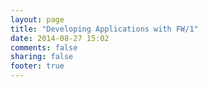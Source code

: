 ```yaml
---
layout: page
title: "Developing Applications with FW/1"
date: 2014-08-27 15:02
comments: false
sharing: false
footer: true
---
```


